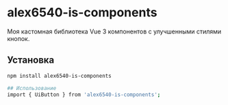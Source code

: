 # alex6540-is-components

Моя кастомная библиотека Vue 3 компонентов с улучшенными стилями кнопок.

## Установка

```bash
npm install alex6540-is-components

## Использование
import { UiButton } from 'alex6540-is-components';